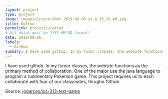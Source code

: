 ```yaml
---
layout: project
type: project
image: images/Screen Shot 2019-09-06 at 8.16.31 AM.jpg
title: Cotton
permalink: projects/cotton
# All dates must be YYYY-MM-DD format!
date: 2019-09-06
labels:
  - GitHub
summary: I have used github. In my fumor classes, the website functions as the primary method of collaboration..
---
```


I have used github. In my fumor classes, the website functions as the primary method of collaboration. One of the major use the java language to program a rudimentary Pokemon game. This project requires us to each collaborate with four of our classmates, thrugho Github.

Source: <a href="https://github.com/jogarces/ics-313-text-game"><i class="large github icon "></i>jogarces/ics-313-text-game</a>

